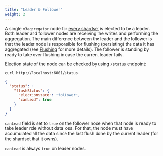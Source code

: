 ```yaml
---
title: "Leader & Follower"
weight: 2
---
```


A single `m3aggregator` node for [every shardset](https://github.com/m3db/m3/blob/c2dc8fe548790aed16ac88d498f3e5046c76dda6/src/aggregator/aggregator/election_mgr.go#L336) 
is elected to be a leader. Both leader and
follower nodes are receiving the writes and performing the aggregation. 
The main difference between the leader and the follower is that the leader node
is responsible for flushing (persisting) the data it has aggregated 
(see [Flushing](/docs/v1.2/architecture/m3aggregator/flushing) for more details).
The follower is standing by ready to take over flushing in case the current leader fails.

Election state of the node can be checked by using `/status` endpoint:

    curl http://localhost:6001/status

```json
{
  "status": {
    "flushStatus": {
      "electionState": "follower",
      "canLead": true
    }
  }
}
```

`canLead` field is set to `true` on the follower node when that node is ready to take 
leader role without data loss. For that, the node must have accumulated all the data since
the last flush done by the current leader (for the shardset that it owns).

`canLead` is always `true` on leader nodes. 

